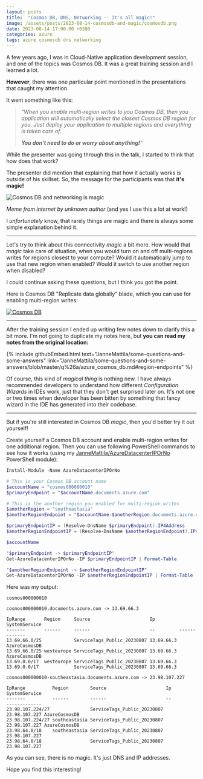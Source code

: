 ```yaml
---
layout: posts
title:  "Cosmos DB, DNS, Networking -- It's all magic!"
image: /assets/posts/2023-08-14-cosmosdb-and-magic/cosmosdb.png
date: 2023-08-14 17:00:00 +0300
categories: azure
tags: azure cosmosdb dns networking
---
```

A few years ago, I was in Cloud-Native application development session, and one of the topics was Cosmos DB.
It was a great training session and I learned a lot.

**However**, there was one particular point mentioned in the presentations that caught my attention. 

It went something like this:

> _"When you enable multi-region writes to you Cosmos DB,
> then you application will automatically
> select the closest Cosmos DB region for you.
> Just deploy your application to multiple
> regions and everything is taken care of._
>
> _**You don't need to do or worry about anything!**"_

While the presenter was going through this in the talk, I started
to think that how does that work? 

The presenter did mention that explaining that how it actually works is outside
of his skillset. So, the message for the participants was that **it's magic!**

![Cosmos DB and networking is magic](/assets/posts/common/magic.gif)

_Meme from internet by unknown author_ (and yes I use this a lot at work!)

I _unfortunately_ know, that rarely things are magic and there is always
some simple explanation behind it.

---

Let's try to think about this connectivity _magic_ a bit more. 
How would that _magic_ take care of situation, when you would turn
on and off multi-regions writes for regions closest to your compute?
Would it automatically jump to use that new region when enabled?
Would it switch to use another region when disabled?

I could continue asking these questions, but I think you got the point.

Here is Cosmos DB "Replicate data globally" blade, which you can use
for enabling multi-region writes:

[![Cosmos DB](/assets/posts/2023-08-14-cosmosdb-and-magic/cosmosdb.png)](/assets/posts/2023-08-14-cosmosdb-and-magic/cosmosdb.png)

---

After the training session I ended up writing few notes down to clarify this a bit more.
I'm not going to duplicate my notes here, but **you can read my notes from the original location:**

{% include githubEmbed.html text="JanneMattila/some-questions-and-some-answers" link="JanneMattila/some-questions-and-some-answers/blob/master/q%26a/azure_cosmos_db.md#region-endpoints" %}

Of course, this kind of _magical thing_ is nothing new.
I have always recommended developers to understand how different _Configuration Wizards_ in IDEs work,
just that they don't get surprised later on. It's not one or two
times when developer has been bitten by something that fancy wizard 
in the IDE has generated into their codebase.

---

But if you're still interested in Cosmos DB _magic_, then you'd better try it out yourself!

Create yourself a Cosmos DB account and enable multi-region writes for one additional region.
Then you can use following PowerShell commands to see how it works (using my [JanneMattila/AzureDatacenterIPOrNo](https://github.com/JanneMattila/AzureDatacenterIPOrNo) PowerShell module):

```powershell
Install-Module -Name AzureDatacenterIPOrNo

# This is your Cosmos DB account name
$accountName = "cosmos000000010"
$primaryEndpoint = "$accountName.documents.azure.com"

# This is the another region you enabled for multi-region writes
$anotherRegion = "southeastasia"
$anotherRegionEndpoint = "$accountName-$anotherRegion.documents.azure.com"

$primaryEndpointIP = (Resolve-DnsName $primaryEndpoint).IP4Address
$anotherRegionEndpointIP = (Resolve-DnsName $anotherRegionEndpoint).IP4Address

$accountName

"$primaryEndpoint -> $primaryEndpointIP"
Get-AzureDatacenterIPOrNo -IP $primaryEndpointIP | Format-Table

"$anotherRegionEndpoint -> $anotherRegionEndpointIP"
Get-AzureDatacenterIPOrNo -IP $anotherRegionEndpointIP | Format-Table
```

Here was my output:

```text
cosmos000000010

cosmos000000010.documents.azure.com -> 13.69.66.3

IpRange       Region     Source                      Ip         SystemService
-------       ------     ------                      --         -------------
13.69.66.0/25            ServiceTags_Public_20230807 13.69.66.3 AzureCosmosDB
13.69.66.0/25 westeurope ServiceTags_Public_20230807 13.69.66.3 AzureCosmosDB
13.69.0.0/17  westeurope ServiceTags_Public_20230807 13.69.66.3
13.69.0.0/17             ServiceTags_Public_20230807 13.69.66.3

cosmos000000010-southeastasia.documents.azure.com -> 23.98.107.227

IpRange          Region        Source                      Ip            SystemService
-------          ------        ------                      --            -------------
23.98.107.224/27               ServiceTags_Public_20230807 23.98.107.227 AzureCosmosDB
23.98.107.224/27 southeastasia ServiceTags_Public_20230807 23.98.107.227 AzureCosmosDB
23.98.64.0/18    southeastasia ServiceTags_Public_20230807 23.98.107.227
23.98.64.0/18                  ServiceTags_Public_20230807 23.98.107.227
```

As you can see, there is no magic. It's just DNS and IP addresses.

Hope you find this interesting!
